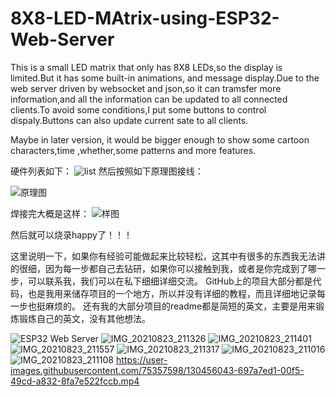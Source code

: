 # 8X8-LED-MAtrix-using-ESP32-Web-Server
This is a small LED matrix that only has 8X8 LEDs,so the display is limited.But it has some built-in animations, and message display.Due to the web server driven by websocket and json,so it can tramsfer more information,and all the information can be updated to all connected clients.To avoid some conditions,I put some buttons to control dispaly.Buttons can also update current sate to all clients.

Maybe in later version, it would be bigger enough to show some cartoon characters,time ,whether,some patterns and more features.


硬件列表如下：
![list](https://user-images.githubusercontent.com/75357598/130594969-add4196c-0c75-4d98-849c-a53913a1239c.jpg)
然后按照如下原理图接线：

![原理图](https://user-images.githubusercontent.com/75357598/130595212-147870f1-fbea-40d2-ac0a-c7d5125c28bc.jpg)

焊接完大概是这样：
![样图](https://user-images.githubusercontent.com/75357598/130595277-4abf2377-1063-4860-ab3b-95555398f5b5.jpg)

然后就可以烧录happy了！！！

这里说明一下，如果你有经验可能做起来比较轻松，这其中有很多的东西我无法讲的很细，因为每一步都自己去钻研，如果你可以接触到我，或者是你完成到了哪一步，可以联系我，我们可以在私下细细详细交流。
GitHub上的项目大部分都是代码，也是我用来储存项目的一个地方，所以并没有详细的教程，而且详细地记录每一步也挺麻烦的。
还有我的大部分项目的readme都是简短的英文，主要是用来锻炼锻炼自己的英文，没有其他想法。

![ESP32 Web Server](https://user-images.githubusercontent.com/75357598/130456582-94beed11-6500-4b3d-ad48-2392277de77c.jpg)
![IMG_20210823_211326](https://user-images.githubusercontent.com/75357598/130456016-e3e79229-e39e-4cd6-acee-17ce970fdfba.jpg)
![IMG_20210823_211401](https://user-images.githubusercontent.com/75357598/130456038-434ee4b4-d5c1-43ff-8e6b-befb77190794.jpg)
![IMG_20210823_211557](https://user-images.githubusercontent.com/75357598/130456052-a8b75fce-f0c1-43cb-813f-20d69c2d2228.jpg)
![IMG_20210823_211317](https://user-images.githubusercontent.com/75357598/130456091-7dd6fd61-789a-4962-95c4-e6445885d827.jpg)
![IMG_20210823_211016](https://user-images.githubusercontent.com/75357598/130456062-52838ccc-a89c-48ba-877a-36912a44d189.jpg)
![IMG_20210823_211108](https://user-images.githubusercontent.com/75357598/130456076-1e70932e-17b4-4906-ac0b-3218c87ce35a.jpg)
https://user-images.githubusercontent.com/75357598/130456043-697a7ed1-00f5-49cd-a832-8fa7e522fccb.mp4
